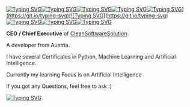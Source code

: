 [![Typing SVG](https://readme-typing-svg.demolab.com?font=Fira+Code&duration=7000&pause=500&color=F79E64&center=true&vCenter=true&width=435&lines=%22If+you+don't+balance+what+you+love%2C)](https://git.io/typing-svg)[![Typing SVG](https://readme-typing-svg.demolab.com?font=Fira+Code&duration=7000&pause=500&color=F79E64&center=true&vCenter=true&width=435&lines=what+you're+good+at%2C)](https://git.io/typing-svg)[![Typing SVG](https://readme-typing-svg.demolab.com?font=Fira+Code&duration=7000&pause=500&color=F79E64&center=true&vCenter=true&width=435&lines=what+the+wordl+needs)](https://git.io/typing-svg)[![Typing SVG](https://readme-typing-svg.demolab.com?font=Fira+Code&duration=7000&pause=500&color=F79E64&center=true&vCenter=true&width=435&lines=and+what+makes+you+money%2C)](https://git.io/typing-svg)[![Typing SVG](https://readme-typing-svg.demolab.com?font=Fira+Code&duration=7000&pause=500&color=F79E64&center=true&vCenter=true&width=435&lines=you'll+never+be+happy.)](https://git.io/typing-svg)[![Typing SVG](https://readme-typing-svg.demolab.com?font=Fira+Code&duration=7000&pause=500&color=F79E64&center=true&vCenter=true&width=435&lines=Just+because+you+used+all+that+time)](https://git.io/typing-svg)[![Typing SVG](https://readme-typing-svg.demolab.com?font=Fira+Code&duration=7000&pause=500&color=F79E64&center=true&vCenter=true&width=435&lines=and+effort%2C+it+doesn't+guarantee)](https://git.io/typing-svg)[![Typing SVG](https://readme-typing-svg.demolab.com?font=Fira+Code&duration=7000&pause=500&color=F79E64&center=true&vCenter=true&width=435&lines=happiness+or+success+in+this+game)](https://git.io/typing-svg)[![Typing SVG](https://readme-typing-svg.demolab.com?font=Fira+Code&duration=7000&pause=500&color=F79E64&center=true&vCenter=true&width=435&lines=called+life.%22+-+My+grandfather)](https://git.io/typing-svg)

**CEO / Chief Executive**  of [CleanSoftwareSolution]([(https://github.com/CleanSoftwareSolution)]): 

A developer from Austria.

I have several Certificates in Python, Machine Learning and Artificial Intelligence.

Currently my learning Focus is on Artificial Intelligence

If you got any Questions, feel free to ask :)




[![Typing SVG](https://readme-typing-svg.demolab.com?font=Fira+Code&weight=600&size=25&pause=500&color=22C0F7&center=true&vCenter=true&width=435&lines=Reverse+Engineering;Game+Hacking;Ethical+Hacking)](https://git.io/typing-svg)
